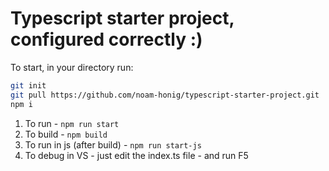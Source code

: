 # Typescript starter project, configured correctly :)

To start, in your directory run:
```sh
git init
git pull https://github.com/noam-honig/typescript-starter-project.git
npm i
```

1. To run - `npm run start`
2. To build - `npm build`
3. To run in js (after build) - `npm run start-js`
4. To debug in VS - just edit the index.ts file - and run F5